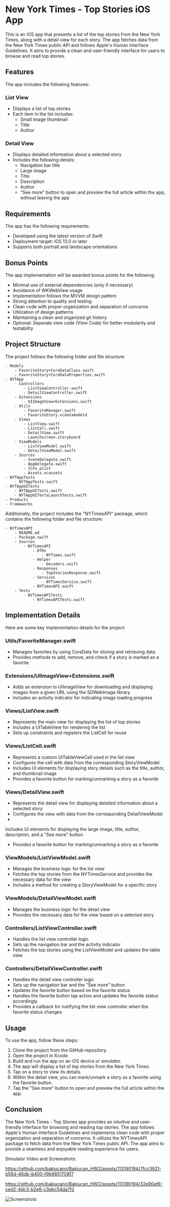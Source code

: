# New York Times - Top Stories iOS App

This is an iOS app that presents a list of the top stories from the New York Times, along with a detail view for each story. The app fetches data from the New York Times public API and follows Apple's Human Interface Guidelines. It aims to provide a clean and user-friendly interface for users to browse and read top stories.

## Features

The app includes the following features:

### List View
- Displays a list of top stories
- Each item in the list includes:
  - Small image thumbnail
  - Title
  - Author

### Detail View
- Displays detailed information about a selected story
- Includes the following details:
  - Navigation bar title
  - Large image
  - Title
  - Description
  - Author
  - "See more" button to open and preview the full article within the app, without leaving the app

## Requirements

The app has the following requirements:

- Developed using the latest version of Swift
- Deployment target: iOS 13.0 or later
- Supports both portrait and landscape orientations

## Bonus Points

The app implementation will be awarded bonus points for the following:

- Minimal use of external dependencies (only if necessary)
- Avoidance of WKWebView usage
- Implementation follows the MVVM design pattern
- Strong attention to quality and testing
- Clean code with proper organization and separation of concerns
- Utilization of design patterns
- Maintaining a clean and organized git history
- Optional: Separate view code (View Code) for better modularity and testability

## Project Structure

The project follows the following folder and file structure:

```
- Models
    - FavoriteStory+CoreDataClass.swift
    - FavoriteStory+CoreDataProperties.swift
- NYTApp
    - Controllers
        - ListViewController.swift
        - DetailViewController.swift
    - Extensions
        - UIImageView+Extensions.swift
    - Utils
        - FavoriteManager.swift
        - FavoriteStory.xcdatamodeld
    - Views
        - ListView.swift
        - ListCell.swift
        - DetailView.swift
        - Launchscreen.storyboard
    - ViewModels
        - ListViewModel.swift
        - DetailViewModel.swift
    - Sources
        - SceneDelegate.swift
        - AppDelegate.swift
        - Info.plist
        - Assets.xcassets
- NYTAppTests
    - NYTAppTests.swift
- NYTAppUITests
    - NYTAppUITests.swift
    - NYTAppUITestsLaunchTests.swift
- Products
- Frameworks
```

Additionally, the project includes the "NYTimesAPI" package, which contains the following folder and file structure:

```
- NYTimesAPI
    - README.md
    - Package.swift
    - Sources
        - NYTimesAPI
            - DTOs
                - NYTimes.swift
            - Helper
                - Decoders.swift
            - Responses
                - TopStoriesResponse.swift
            - Services
                - NYTimesService.swift
            - NYTimesAPI.swift
    - Tests
        - NYTimesAPITests
            - NYTimesAPITests.swift
```

## Implementation Details

Here are some key implementation details for the project:

### Utils/FavoriteManager.swift
- Manages favorites by using CoreData for storing and retrieving data
- Provides methods to add, remove, and check if a story is marked as a favorite

### Extensions/UIImageView+Extensions.swift
- Adds an extension to UIImageView for downloading and displaying images from a given URL using the SDWebImage library
- Includes an activity indicator for indicating image loading progress

### Views/ListView.swift
- Represents the main view for displaying the list of top stories
- Includes a UITableView for rendering the list
- Sets up constraints and registers the ListCell for reuse

### Views/ListCell.swift
- Represents a custom UITableViewCell used in the list view
- Configures the cell with data from the corresponding StoryViewModel
- Includes UI elements for displaying story details such as the title, author, and thumbnail image
- Provides a favorite button for marking/unmarking a story as a favorite

### Views/DetailView.swift
- Represents the detail view for displaying detailed information about a selected story
- Configures the view with data from the corresponding DetailViewModel
-

 Includes UI elements for displaying the large image, title, author, description, and a "See more" button
- Provides a favorite button for marking/unmarking a story as a favorite

### ViewModels/ListViewModel.swift
- Manages the business logic for the list view
- Fetches the top stories from the NYTimesService and provides the necessary data for the view
- Includes a method for creating a StoryViewModel for a specific story

### ViewModels/DetailViewModel.swift
- Manages the business logic for the detail view
- Provides the necessary data for the view based on a selected story

### Controllers/ListViewController.swift
- Handles the list view controller logic
- Sets up the navigation bar and the activity indicator
- Fetches the top stories using the ListViewModel and updates the table view

### Controllers/DetailViewController.swift
- Handles the detail view controller logic
- Sets up the navigation bar and the "See more" button
- Updates the favorite button based on the favorite status
- Handles the favorite button tap action and updates the favorite status accordingly
- Provides a callback for notifying the list view controller when the favorite status changes

## Usage

To use the app, follow these steps:

1. Clone the project from the GitHub repository.
2. Open the project in Xcode.
3. Build and run the app on an iOS device or simulator.
4. The app will display a list of top stories from the New York Times.
5. Tap on a story to view its details.
6. Within the detail view, you can mark/unmark a story as a favorite using the favorite button.
7. Tap the "See more" button to open and preview the full article within the app.

## Conclusion

The New York Times - Top Stories app provides an intuitive and user-friendly interface for browsing and reading top stories. The app follows Apple's Human Interface Guidelines and implements clean code with proper organization and separation of concerns. It utilizes the NYTimesAPI package to fetch data from the New York Times public API. The app aims to provide a seamless and enjoyable reading experience for users.

Simulator Video and Screenshots:


https://github.com/bakiucann/Bakiucan_HW2/assets/113190194/7fcc3921-b56d-46db-b400-f9b9851708f7



https://github.com/bakiucann/Bakiucan_HW2/assets/113190194/32e90af6-ced2-4dc3-b2e6-c3ebc54da7f2



![Screenshots](https://github.com/bakiucann/Bakiucan_HW2/assets/113190194/220ee7e2-ae01-4dc0-82d2-9225410f5201)


